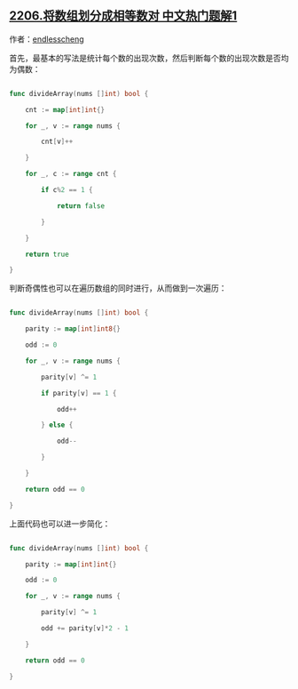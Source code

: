 ## [2206.将数组划分成相等数对 中文热门题解1](https://leetcode.cn/problems/divide-array-into-equal-pairs/solutions/100000/go-mo-ni-by-endlesscheng-50fm)

作者：[endlesscheng](https://leetcode.cn/u/endlesscheng)

首先，最基本的写法是统计每个数的出现次数，然后判断每个数的出现次数是否均为偶数：

```go
func divideArray(nums []int) bool {
	cnt := map[int]int{}
	for _, v := range nums {
		cnt[v]++
	}
	for _, c := range cnt {
		if c%2 == 1 {
			return false
		}
	}
	return true
}
```

判断奇偶性也可以在遍历数组的同时进行，从而做到一次遍历：

```go
func divideArray(nums []int) bool {
	parity := map[int]int8{}
	odd := 0
	for _, v := range nums {
		parity[v] ^= 1
		if parity[v] == 1 {
			odd++
		} else {
			odd--
		}
	}
	return odd == 0
}
```

上面代码也可以进一步简化：

```go
func divideArray(nums []int) bool {
	parity := map[int]int{}
	odd := 0
	for _, v := range nums {
		parity[v] ^= 1
		odd += parity[v]*2 - 1
	}
	return odd == 0
}
```
